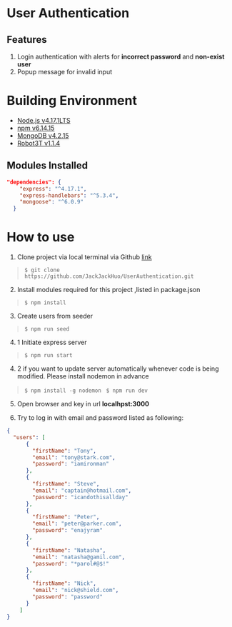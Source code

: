 # **User Authentication**

## **Features**
1. Login authentication with alerts for **incorrect password** and **non-exist user**
2. Popup message for invalid input


# **Building Environment**

- [Node.js   v4.17.1LTS](https://nodejs.org/en/)  
- [npm   v6.14.15](https://www.npmjs.com/)    
- [MongoDB v4.2.15](https://www.mongodb.com/try/download/community)
- [Robot3T v1.1.4](https://robomongo.org/)

## **Modules Installed**
```json
"dependencies": {
    "express": "^4.17.1",
    "express-handlebars": "^5.3.4",
    "mongoose": "^6.0.9"
  }
  ```
# **How to use**
1. Clone project via local terminal via Github [link](https://github.com/JackJackHuo/UserAuthentication.git)

> `$ git clone https://github.com/JackJackHuo/UserAuthentication.git`

2. Install modules required for this project ,listed in package.json

> `$ npm install`

3. Create users from seeder

> `$ npm run seed`

4. 1 Initiate express server

> `$ npm run start`

4. 2 if you want to update server automatically whenever code is being modified. Please install nodemon in advance

> `$ npm install -g nodemon `
> `$ npm run dev`

5. Open browser and key in url **localhpst:3000**

6. Try to log in with email and password listed as following:

```json
{
  "users": [
      {
        "firstName": "Tony",
        "email": "tony@stark.com",
        "password": "iamironman"
      },
      {
        "firstName": "Steve",
        "email": "captain@hotmail.com",
        "password": "icandothisallday"
      },
      {
        "firstName": "Peter",
        "email": "peter@parker.com",
        "password": "enajyram"
      },
      {
        "firstName": "Natasha",
        "email": "natasha@gamil.com",
        "password": "*parol#@$!"
      },
      {
        "firstName": "Nick",
        "email": "nick@shield.com",
        "password": "password"
      }
    ]
}
```


